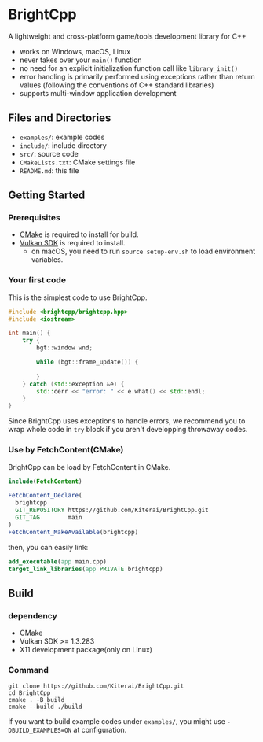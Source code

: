 # BrightCpp

A lightweight and cross-platform game/tools development library for C++

- works on Windows, macOS, Linux
- never takes over your `main()` function
- no need for an explicit initialization function call like `library_init()`
- error handling is primarily performed using exceptions rather than return values (following the conventions of C++ standard libraries)
- supports multi-window application development

## Files and Directories

- `examples/`: example codes
- `include/`: include directory
- `src/`: source code
- `CMakeLists.txt`: CMake settings file
- `README.md`: this file

## Getting Started

### Prerequisites

- [CMake](https://cmake.org/) is required to install for build.
- [Vulkan SDK](https://vulkan.lunarg.com/) is required to install.
    - on macOS, you need to run `source setup-env.sh` to load environment variables.

### Your first code

This is the simplest code to use BrightCpp.

```cpp
#include <brightcpp/brightcpp.hpp>
#include <iostream>

int main() {
    try {
        bgt::window wnd;

        while (bgt::frame_update()) {
            
        }
    } catch (std::exception &e) {
        std::cerr << "error: " << e.what() << std::endl;
    }
}
```

Since BrightCpp uses exceptions to handle errors, we recommend you to wrap whole code in `try` block if you aren't developping throwaway codes.

### Use by FetchContent(CMake)

BrightCpp can be load by FetchContent in CMake.

```cmake
include(FetchContent)

FetchContent_Declare(
  brightcpp
  GIT_REPOSITORY https://github.com/Kiterai/BrightCpp.git
  GIT_TAG        main
)
FetchContent_MakeAvailable(brightcpp)
```

then, you can easily link:

```cmake
add_executable(app main.cpp)
target_link_libraries(app PRIVATE brightcpp)
```

## Build

### dependency

- CMake
- Vulkan SDK >= 1.3.283
- X11 development package(only on Linux)

### Command

```
git clone https://github.com/Kiterai/BrightCpp.git
cd BrightCpp
cmake . -B build
cmake --build ./build
```

If you want to build example codes under `examples/`, you might use `-DBUILD_EXAMPLES=ON` at configuration.

